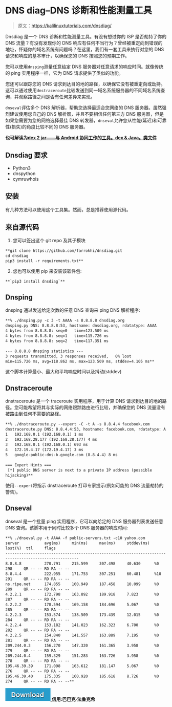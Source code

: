 # DNS diag–DNS 诊断和性能测量工具

> 原文：<https://kalilinuxtutorials.com/dnsdiag/>

Dnsdiag 是一个 DNS 诊断和性能测量工具。有没有想过你的 ISP 是否劫持了你的 DNS 流量？有没有发现你的 DNS 响应有任何不当行为？曾经被重定向到错误的地址，怀疑你的域名系统有问题吗？在这里，我们有一套工具来执行对您的 DNS 请求和响应的基本审计，以确保您的 DNS 按照您的预期工作。

您可以使用`dnsping`测量任意给定 DNS 服务器对任意请求的响应时间。就像传统的 ping 实用程序一样，它为 DNS 请求提供了类似的功能。

您还可以跟踪您的 DNS 请求到达目的地的路径，以确保它没有被重定向或劫持。这可以通过使用`dnstraceroute`比较发送到同一域名系统服务器的不同域名系统查询，并观察路径之间是否有任何差异来实现。

`dnseval`评估多个 DNS 解析器，帮助您选择最适合您网络的 DNS 服务器。虽然强烈建议使用您自己的 DNS 解析器，并且不要相信任何第三方 DNS 服务器，但是如果您需要为您的网络选择最佳 DNS 转发器，`dnseval`允许您从性能(延迟)和可靠性(损失)的角度比较不同的 DNS 服务器。

**也可解读为**[**dex 2 jar——与 Android 协同工作的工具。dex & Java。类文件**](https://kalilinuxtutorials.com/dex2jar-android-java/)

## **Dnsdiag 要求**

*   Python3
*   dnspython
*   cymruwhois

## **安装**

有几种方法可以使用这个工具集。然而，总是推荐使用源代码。

## **来自源代码**

1.  您可以签出这个 git repo 及其子模块

```
**git clone https://github.com/farrokhi/dnsdiag.git
cd dnsdiag
pip3 install -r requirements.txt** 
```

2.  您也可以使用 pip 来安装该软件包:

```
**`pip3 install dnsdiag`** 
```

## **Dnsping**

dnsping 通过发送给定次数的任意 DNS 查询来 ping DNS 解析程序:

```
**% ./dnsping.py -c 3 -t AAAA -s 8.8.8.8 dnsdiag.org
dnsping.py DNS: 8.8.8.8:53, hostname: dnsdiag.org, rdatatype: AAAA
4 bytes from 8.8.8.8: seq=0   time=123.509 ms
4 bytes from 8.8.8.8: seq=1   time=115.726 ms
4 bytes from 8.8.8.8: seq=2   time=117.351 ms

--- 8.8.8.8 dnsping statistics ---
3 requests transmitted, 3 responses received,   0% lost
min=115.726 ms, avg=118.862 ms, max=123.509 ms, stddev=4.105 ms** 
```

这个脚本计算最小、最大和平均响应时间以及抖动(stddev)

## **Dnstraceroute**

dnstraceroute 是一个 traceroute 实用程序，用于计算 DNS 请求到达目的地的路径。您可能希望将其与实际的网络跟踪路由进行比较，并确保您的 DNS 流量没有被路由到任何不需要的路径。

```
**% ./dnstraceroute.py --expert -C -t A -s 8.8.4.4 facebook.com
dnstraceroute.py DNS: 8.8.4.4:53, hostname: facebook.com, rdatatype: A
1	192.168.0.1 (192.168.0.1) 1 ms
2	192.168.28.177 (192.168.28.177) 4 ms
3	192.168.0.1 (192.168.0.1) 693 ms
4	172.19.4.17 (172.19.4.17) 3 ms
5	google-public-dns-b.google.com (8.8.4.4) 8 ms

=== Expert Hints ===
 [*] public DNS server is next to a private IP address (possible hijacking)** 
```

使用`--expert`将指示 dnstraceroute 打印专家提示(例如可能的 DNS 流量劫持的警告)。

## **Dnseval**

dnseval 是一个批量 ping 实用程序，它可以向给定的 DNS 服务器列表发送任意 DNS 查询。该脚本用于同时比较多个 DNS 服务器的响应时间:

```
**% ./dnseval.py -t AAAA -f public-servers.txt -c10 yahoo.com
server           avg(ms)     min(ms)     max(ms)     stddev(ms)  lost(%)  ttl     flags
------------------------------------------------------------------------------------------------------
8.8.8.8          270.791     215.599     307.498     40.630      %0       298     QR -- -- RD RA -- --
8.8.4.4          222.955     171.753     307.251     60.481      %10      291     QR -- -- RD RA -- --
ns.ripe.net      174.855     160.949     187.458     10.099      %0       289     QR -- -- RD RA -- --
4.2.2.1          172.798     163.892     189.918     7.823       %0       287     QR -- -- RD RA -- --
4.2.2.2          178.594     169.158     184.696     5.067       %0       285     QR -- -- RD RA -- --
4.2.2.3          153.574     138.509     173.439     12.015      %0       284     QR -- -- RD RA -- --
4.2.2.4          153.182     141.023     162.323     6.700       %0       282     QR -- -- RD RA -- --
4.2.2.5          154.840     141.557     163.889     7.195       %0       281     QR -- -- RD RA -- --
209.244.0.3      156.270     147.320     161.365     3.958       %0       279     QR -- -- RD RA -- --
209.244.0.4      159.329     151.283     163.726     3.958       %0       278     QR -- -- RD RA -- --
195.46.39.39     171.098     163.612     181.147     5.067       %0       276     QR -- -- RD RA -- --
195.46.39.40     175.335     160.920     185.618     8.726       %0       274     QR -- -- RD RA -- --** 
```

[![](img//d861a9096555aeb1980fc054015933d7.png) ](https://github.com/farrokhi/dnsdiag) **信用:巴巴克·法鲁克希**
